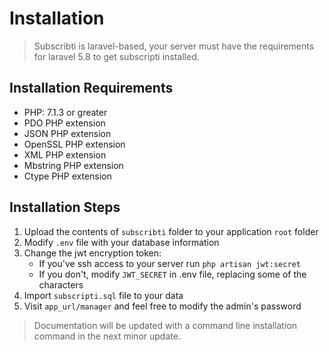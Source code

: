 # Installation

> Subscribti is laravel-based, your server must have the requirements for laravel 5.8 to get subscripti installed.

## Installation Requirements

- PHP: 7.1.3 or greater
- PDO PHP extension
- JSON PHP extension
- OpenSSL PHP extension
- XML PHP extension
- Mbstring PHP extension
- Ctype PHP extension

## Installation Steps

1. Upload the contents of `subscribti` folder to your application `root` folder
2. Modify `.env` file with your database information
3. Change the jwt encryption token:
   - If you've ssh access to your server run `php artisan jwt:secret`
   - If you don't, modify `JWT_SECRET` in .env file, replacing some of the characters
4. Import `subscripti.sql` file to your data
5. Visit `app_url/manager` and feel free to modify the admin's password

> Documentation will be updated with a command line installation command in the next minor update.
